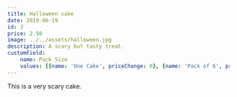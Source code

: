 ```yaml
---
title: Halloween cake
date: 2019-06-19
id: 3
price: 2.50
image: ../../assets/halloween.jpg
description: A scary but tasty treat.
customField: 
    name: Pack Size
    values: [{name: 'One Cake', priceChange: 0}, {name: 'Pack of 6', priceChange: 9.50}, {name: 'Pack of 12', priceChange: 20.00}]
---
```


This is a very scary cake.
